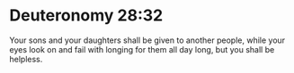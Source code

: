 # Deuteronomy 28:32

Your sons and your daughters shall be given to another people, while your eyes look on and fail with longing for them all day long, but you shall be helpless.
